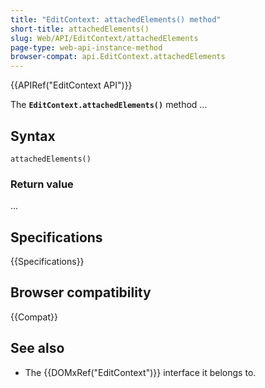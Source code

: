 ```yaml
---
title: "EditContext: attachedElements() method"
short-title: attachedElements()
slug: Web/API/EditContext/attachedElements
page-type: web-api-instance-method
browser-compat: api.EditContext.attachedElements
---
```


{{APIRef("EditContext API")}}

The **`EditContext.attachedElements()`** method ...

## Syntax

```js-nolint
attachedElements()
```

### Return value

...

## Specifications

{{Specifications}}

## Browser compatibility

{{Compat}}

## See also

- The {{DOMxRef("EditContext")}} interface it belongs to.
